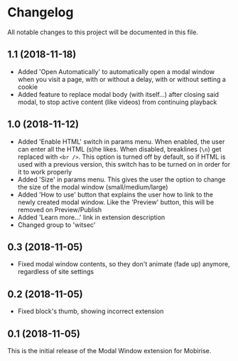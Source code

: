 # Changelog

All notable changes to this project will be documented in this file.

## 1.1 (2018-11-18)
- Added 'Open Automatically' to automatically open a modal window when you visit a page, with or without a delay, with or without setting a cookie
- Added feature to replace modal body (with itself...) after closing said modal, to stop active content (like videos) from continuing playback

## 1.0 (2018-11-12)
- Added 'Enable HTML' switch in params menu. When enabled, the user can enter all the HTML (s)he likes. When disabled, breaklines (`\n`) get replaced with `<br />`. This option is turned off by default, so if HTML is used with a previous version, this switch has to be turned on in order for it to work properly
- Added 'Size' in params menu. This gives the user the option to change the size of the modal window (small/medium/large)
- Added 'How to use' button that explains the user how to link to the newly created modal window. Like the 'Preview' button, this will be removed on Preview/Publish
- Added 'Learn more...' link in extension description
- Changed group to 'witsec'

## 0.3 (2018-11-05)

- Fixed modal window contents, so they don't animate (fade up) anymore, regardless of site settings

## 0.2 (2018-11-05)

- Fixed block's thumb, showing incorrect extension

## 0.1 (2018-11-05)

This is the initial release of the Modal Window extension for Mobirise.